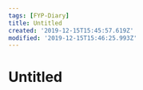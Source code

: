 ```yaml
---
tags: [FYP-Diary]
title: Untitled
created: '2019-12-15T15:45:57.619Z'
modified: '2019-12-15T15:46:25.993Z'
---
```


# Untitled
